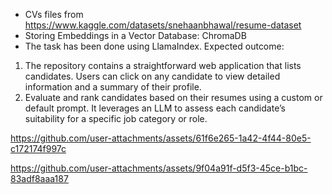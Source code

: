 - CVs files from https://www.kaggle.com/datasets/snehaanbhawal/resume-dataset
- Storing Embeddings in a Vector Database: ChromaDB
- The task has been done using LlamaIndex.
Expected outcome:
1. The repository contains a straightforward web application that lists candidates. Users can click on any candidate to view detailed information and a summary of their profile.
2. Evaluate and rank candidates based on their resumes using a custom or default prompt. It leverages an LLM to assess each candidate’s suitability for a specific job category or role.





https://github.com/user-attachments/assets/61f6e265-1a42-4f44-80e5-c172174f997c






https://github.com/user-attachments/assets/9f04a91f-d5f3-45ce-b1bc-83adf8aaa187


